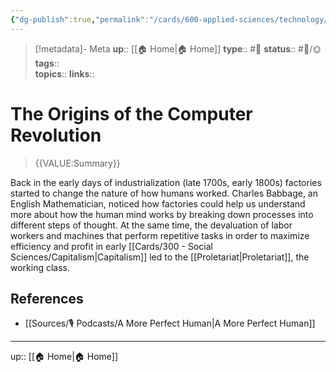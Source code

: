 ```yaml
---
{"dg-publish":true,"permalink":"/cards/600-applied-sciences/technology/the-origins-of-the-computer-revolution/","title":"The Origins of the Computer Revolution"}
---
```


> [!metadata]- Meta
> **up**:: [[🏠 Home\|🏠 Home]]
> **type**:: #📝 
> **status**:: #📝/🌞
> **tags**::  
> **topics**:: 
> **links**::


# The Origins of the Computer Revolution

> {{VALUE:Summary}}

Back in the early days of industrialization (late 1700s, early 1800s) factories started to change the nature of how humans worked. Charles Babbage, an English Mathematician, noticed how factories could help us understand more about how the human mind works by breaking down processes into different steps of thought. At the same time, the devaluation of labor workers and machines that perform repetitive tasks in order to maximize efficiency and profit in early [[Cards/300 - Social Sciences/Capitalism\|Capitalism]] led to the [[Proletariat\|Proletariat]], the working class. 


## References
- [[Sources/🎙 Podcasts/A More Perfect Human\|A More Perfect Human]]
---
up:: [[🏠 Home\|🏠 Home]]

